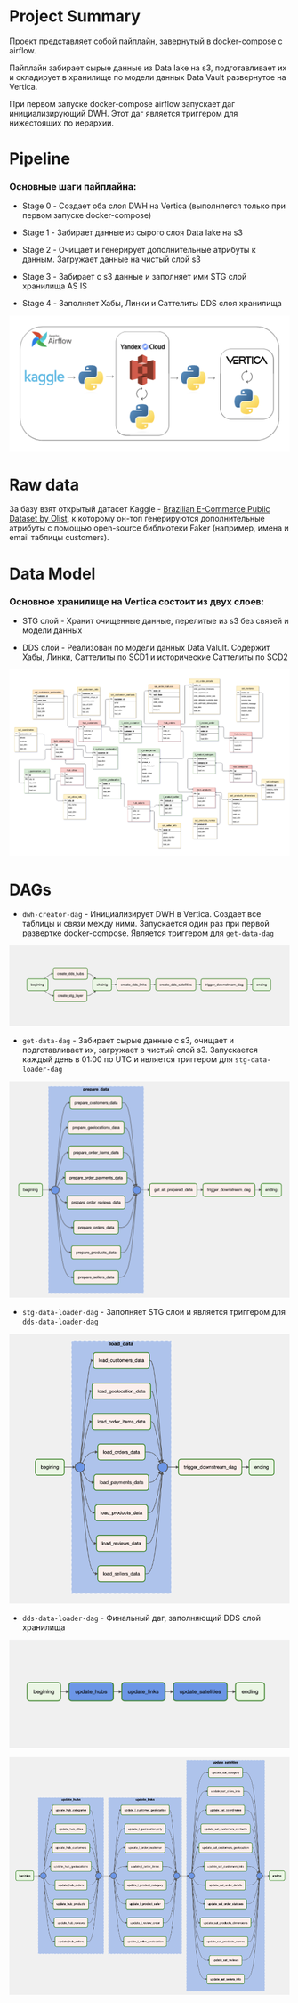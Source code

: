 # Project Summary

Проект представляет собой пайплайн, завернутый в docker-compose с airflow.

Пайплайн забирает сырые данные из Data lake на s3, подготавливает их и складирует в хранилище по модели данных Data Vault развернутое на Vertica.

При первом запуске docker-compose airflow запускает даг инициализирующий DWH. Этот даг является триггером для нижестоящих по иерархии. 

# Pipeline

### Основные шаги пайплайна:

- Stage 0  - Создает оба слоя DWH на Vertica (выполняется только при первом запуске docker-compose)

- Stage 1 - Забирает данные из сырого слоя Data lake на s3

- Stage 2 - Очищает и генерирует дополнительные атрибуты к данным. Загружает данные  на чистый слой s3

- Stage 3 - Забирает с s3 данные и заполняет ими STG слой хранилища AS IS

- Stage 4 - Заполняет Хабы, Линки и Саттелиты DDS слоя хранилища

![data-pipeline](https://github.com/Leonidee/online-shop-vertica-dwh/blob/master/addons/data-pipeline.png?raw=true)


# Raw data

За базу взят открытый датасет Kaggle - [Brazilian E-Commerce Public Dataset by Olist](https://www.kaggle.com/datasets/olistbr/brazilian-ecommerce), к которому он-топ генерируются дополнительные атрибуты  с помощью open-source библиотеки Faker (например, имена и email таблицы customers).


# Data Model

### Основное хранилище на Vertica состоит из двух слоев:

- STG слой - Хранит очищенные данные, перелитые из s3 без связей и модели данных

- DDS слой - Реализован по модели данных Data Valult. Содержит Хабы, Линки, Саттелиты по SCD1 и исторические Саттелиты по SCD2 

![data-model](https://github.com/Leonidee/online-shop-vertica-dwh/blob/master/addons/dds-layer-data-model.png?raw=true)

# DAGs

- `dwh-creator-dag` - Инициализирует DWH в Vertica. Создает все таблицы и связи между ними. Запускается один раз при первой развертке docker-compose. Является триггером для `get-data-dag`

![dwh-creator-dag](https://github.com/Leonidee/online-shop-vertica-dwh/blob/master/addons/dwh-creator-dag.png?raw=true)

- `get-data-dag` - Забирает сырые данные с s3, очищает и подготавливает их, загружает в чистый слой s3. Запускается каждый день в 01:00 по UTC и является триггером для `stg-data-loader-dag`

![get-data-dag](https://github.com/Leonidee/online-shop-vertica-dwh/blob/master/addons/get-data-dag.png?raw=true)

- `stg-data-loader-dag` - Заполняет STG слои и является триггером для `dds-data-loader-dag`

![stg-data-loader-dag](https://github.com/Leonidee/online-shop-vertica-dwh/blob/master/addons/stg-data-loader-dag.png?raw=true)

- `dds-data-loader-dag` - Финальный даг, заполняющий DDS слой хранилища

![dds-data-loader-dag](https://github.com/Leonidee/online-shop-vertica-dwh/blob/master/addons/dds-data-loader-dag.png?raw=true)

![dds-data-loader-dag-2](https://github.com/Leonidee/online-shop-vertica-dwh/blob/master/addons/dds-data-loader-dag-2.png?raw=true)

